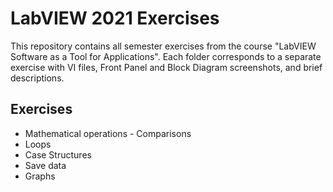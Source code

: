 # LabVIEW 2021 Exercises
This repository contains all semester exercises from the course "LabVIEW Software as a Tool for Applications". Each folder corresponds to a separate exercise with VI files, Front Panel and Block Diagram screenshots, and brief descriptions.

## Exercises
- Μathematical operations - Comparisons
- Loops
- Case Structures
- Save data
- Graphs
